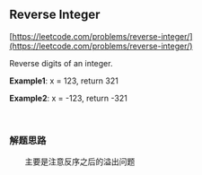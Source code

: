 ## Reverse Integer

[https://leetcode.com/problems/reverse-integer/](https://leetcode.com/problems/reverse-integer/)

Reverse digits of an integer.

**Example1**: x = 123, return 321

**Example2**: x = -123, return -321

<br>

### 解题思路

&nbsp;&nbsp;&nbsp;&nbsp;&nbsp;&nbsp;&nbsp;主要是注意反序之后的溢出问题